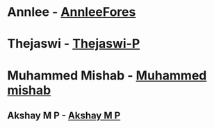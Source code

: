 # Annlee - [AnnleeFores](https://github.com/AnnleeFores)
# Thejaswi - [Thejaswi-P](https://github.com/Thejaswi-P)
# Muhammed Mishab - [Muhammed mishab](https://github.com/muhammemishab)
## Akshay M P - [Akshay M P](github.com/akshaymp123)
